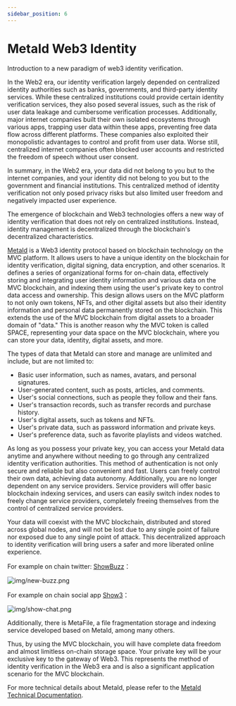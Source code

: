 ```yaml
---
sidebar_position: 6
---
```

# MetaId Web3 Identity

Introduction to a new paradigm of web3 identity verification.

In the Web2 era, our identity verification largely depended on centralized identity authorities such as banks, governments, and third-party identity services. While these centralized institutions could provide certain identity verification services, they also posed several issues, such as the risk of user data leakage and cumbersome verification processes. Additionally, major internet companies built their own isolated ecosystems through various apps, trapping user data within these apps, preventing free data flow across different platforms. These companies also exploited their monopolistic advantages to control and profit from user data. Worse still, centralized internet companies often blocked user accounts and restricted the freedom of speech without user consent.

In summary, in the Web2 era, your data did not belong to you but to the internet companies, and your identity did not belong to you but to the government and financial institutions. This centralized method of identity verification not only posed privacy risks but also limited user freedom and negatively impacted user experience.

The emergence of blockchain and Web3 technologies offers a new way of identity verification that does not rely on centralized institutions. Instead, identity management is decentralized through the blockchain's decentralized characteristics.

[MetaId](/docs/blockchain/mvc-improvements/meta-id) is a Web3 identity protocol based on blockchain technology on the MVC platform. It allows users to have a unique identity on the blockchain for identity verification, digital signing, data encryption, and other scenarios. It defines a series of organizational forms for on-chain data, effectively storing and integrating user identity information and various data on the MVC blockchain, and indexing them using the user's private key to control data access and ownership. This design allows users on the MVC platform to not only own tokens, NFTs, and other digital assets but also their identity information and personal data permanently stored on the blockchain. This extends the use of the MVC blockchain from digital assets to a broader domain of "data." This is another reason why the MVC token is called SPACE, representing your data space on the MVC blockchain, where you can store your data, identity, digital assets, and more.

The types of data that MetaId can store and manage are unlimited and include, but are not limited to:

- Basic user information, such as names, avatars, and personal signatures.
- User-generated content, such as posts, articles, and comments.
- User's social connections, such as people they follow and their fans.
- User's transaction records, such as transfer records and purchase history.
- User's digital assets, such as tokens and NFTs.
- User's private data, such as password information and private keys.
- User's preference data, such as favorite playlists and videos watched.


As long as you possess your private key, you can access your MetaId data anytime and anywhere without needing to go through any centralized identity verification authorities. This method of authentication is not only secure and reliable but also convenient and fast. Users can freely control their own data, achieving data autonomy. Additionally, you are no longer dependent on any service providers. Service providers will offer basic blockchain indexing services, and users can easily switch index nodes to freely change service providers, completely freeing themselves from the control of centralized service providers.

Your data will coexist with the MVC blockchain, distributed and stored across global nodes, and will not be lost due to any single point of failure nor exposed due to any single point of attack. This decentralized approach to identity verification will bring users a safer and more liberated online experience.

For example on chain twitter: [ShowBuzz](https://www.show3.io/buzz/index)：

![img/new-buzz.png](/img/show-buzz.png)

For example on chain social app [Show3](https://www.show3.io/talk/channels/mvc.metaid/4c86891eba08d5b726a8831b55e9b9fc767bec613ea60630b03d117ab01bbc21)：

![img/show-chat.png](/img/show-chat.png)


Additionally, there is MetaFile, a file fragmentation storage and indexing service developed based on MetaId, among many others.

Thus, by using the MVC blockchain, you will have complete data freedom and almost limitless on-chain storage space. Your private key will be your exclusive key to the gateway of Web3. This represents the method of identity verification in the Web3 era and is also a significant application scenario for the MVC blockchain.

For more technical details about MetaId, please refer to the [MetaId Technical Documentation](/docs/blockchain/mvc-improvements/meta-id).

